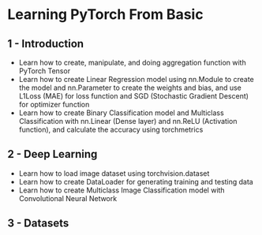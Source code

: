 # Learning PyTorch From Basic

## 1 - Introduction

-   Learn how to create, manipulate, and doing aggregation function with PyTorch Tensor
-   Learn how to create Linear Regression model using nn.Module to create the model and nn.Parameter to create the weights and bias, and use L1Loss (MAE) for loss function and SGD (Stochastic Gradient Descent) for optimizer function
-   Learn how to create Binary Classification model and Multiclass Classification with nn.Linear (Dense layer) and nn.ReLU (Activation function), and calculate the accuracy using torchmetrics

## 2 - Deep Learning

-   Learn how to load image dataset using torchvision.dataset
-   Learn how to create DataLoader for generating training and testing data
-   Learn how to create Multiclass Image Classification model with Convolutional Neural Network

## 3 - Datasets

